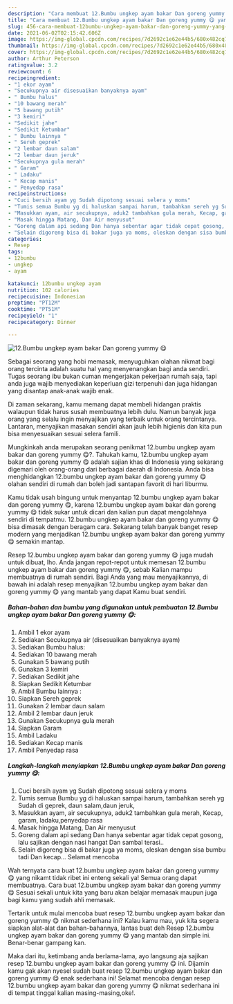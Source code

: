 ```yaml
---
description: "Cara membuat 12.Bumbu ungkep ayam bakar Dan goreng yummy 😋 yang lezat dan Mudah Dibuat"
title: "Cara membuat 12.Bumbu ungkep ayam bakar Dan goreng yummy 😋 yang lezat dan Mudah Dibuat"
slug: 456-cara-membuat-12bumbu-ungkep-ayam-bakar-dan-goreng-yummy-yang-lezat-dan-mudah-dibuat
date: 2021-06-02T02:15:42.606Z
image: https://img-global.cpcdn.com/recipes/7d2692c1e62e44b5/680x482cq70/12bumbu-ungkep-ayam-bakar-dan-goreng-yummy-😋-foto-resep-utama.jpg
thumbnail: https://img-global.cpcdn.com/recipes/7d2692c1e62e44b5/680x482cq70/12bumbu-ungkep-ayam-bakar-dan-goreng-yummy-😋-foto-resep-utama.jpg
cover: https://img-global.cpcdn.com/recipes/7d2692c1e62e44b5/680x482cq70/12bumbu-ungkep-ayam-bakar-dan-goreng-yummy-😋-foto-resep-utama.jpg
author: Arthur Peterson
ratingvalue: 3.2
reviewcount: 6
recipeingredient:
- "1 ekor ayam"
- "Secukupnya air disesuaikan banyaknya ayam"
- " Bumbu halus"
- "10 bawang merah"
- "5 bawang putih"
- "3 kemiri"
- "Sedikit jahe"
- "Sedikit Ketumbar"
- " Bumbu lainnya "
- " Sereh geprek"
- "2 lembar daun salam"
- "2 lembar daun jeruk"
- "Secukupnya gula merah"
- " Garam"
- " Ladaku"
- " Kecap manis"
- " Penyedap rasa"
recipeinstructions:
- "Cuci bersih ayam yg Sudah dipotong sesuai selera y moms"
- "Tumis semua Bumbu yg di haluskan sampai harum, tambahkan sereh yg Sudah di geprek, daun salam,daun jeruk,"
- "Masukkan ayam, air secukupnya, aduk2 tambahkan gula merah, Kecap, garam, ladaku,penyedap rasa"
- "Masak hingga Matang, Dan Air menyusut"
- "Goreng dalam api sedang Dan hanya sebentar agar tidak cepat gosong, lalu sajikan dengan nasi hangat Dan sambal terasi.."
- "Selain digoreng bisa di bakar juga ya moms, oleskan dengan sisa bumbu tadi Dan kecap... Selamat mencoba"
categories:
- Resep
tags:
- 12bumbu
- ungkep
- ayam

katakunci: 12bumbu ungkep ayam 
nutrition: 102 calories
recipecuisine: Indonesian
preptime: "PT12M"
cooktime: "PT51M"
recipeyield: "1"
recipecategory: Dinner

---
```



![12.Bumbu ungkep ayam bakar Dan goreng yummy 😋](https://img-global.cpcdn.com/recipes/7d2692c1e62e44b5/680x482cq70/12bumbu-ungkep-ayam-bakar-dan-goreng-yummy-😋-foto-resep-utama.jpg)

Sebagai seorang yang hobi memasak, menyuguhkan olahan nikmat bagi orang tercinta adalah suatu hal yang menyenangkan bagi anda sendiri. Tugas seorang ibu bukan cuman mengerjakan pekerjaan rumah saja, tapi anda juga wajib menyediakan keperluan gizi terpenuhi dan juga hidangan yang disantap anak-anak wajib enak.

Di zaman  sekarang, kamu memang dapat membeli hidangan praktis walaupun tidak harus susah membuatnya lebih dulu. Namun banyak juga orang yang selalu ingin menyajikan yang terbaik untuk orang tercintanya. Lantaran, menyajikan masakan sendiri akan jauh lebih higienis dan kita pun bisa menyesuaikan sesuai selera famili. 



Mungkinkah anda merupakan seorang penikmat 12.bumbu ungkep ayam bakar dan goreng yummy 😋?. Tahukah kamu, 12.bumbu ungkep ayam bakar dan goreng yummy 😋 adalah sajian khas di Indonesia yang sekarang digemari oleh orang-orang dari berbagai daerah di Indonesia. Anda bisa menghidangkan 12.bumbu ungkep ayam bakar dan goreng yummy 😋 olahan sendiri di rumah dan boleh jadi santapan favorit di hari liburmu.

Kamu tidak usah bingung untuk menyantap 12.bumbu ungkep ayam bakar dan goreng yummy 😋, karena 12.bumbu ungkep ayam bakar dan goreng yummy 😋 tidak sukar untuk dicari dan kalian pun dapat mengolahnya sendiri di tempatmu. 12.bumbu ungkep ayam bakar dan goreng yummy 😋 bisa dimasak dengan beragam cara. Sekarang telah banyak banget resep modern yang menjadikan 12.bumbu ungkep ayam bakar dan goreng yummy 😋 semakin mantap.

Resep 12.bumbu ungkep ayam bakar dan goreng yummy 😋 juga mudah untuk dibuat, lho. Anda jangan repot-repot untuk memesan 12.bumbu ungkep ayam bakar dan goreng yummy 😋, sebab Kalian mampu membuatnya di rumah sendiri. Bagi Anda yang mau menyajikannya, di bawah ini adalah resep menyajikan 12.bumbu ungkep ayam bakar dan goreng yummy 😋 yang mantab yang dapat Kamu buat sendiri.

<!--inarticleads1-->

##### Bahan-bahan dan bumbu yang digunakan untuk pembuatan 12.Bumbu ungkep ayam bakar Dan goreng yummy 😋:

1. Ambil 1 ekor ayam
1. Sediakan Secukupnya air (disesuaikan banyaknya ayam)
1. Sediakan  Bumbu halus:
1. Sediakan 10 bawang merah
1. Gunakan 5 bawang putih
1. Gunakan 3 kemiri
1. Sediakan Sedikit jahe
1. Siapkan Sedikit Ketumbar
1. Ambil  Bumbu lainnya :
1. Siapkan  Sereh geprek
1. Gunakan 2 lembar daun salam
1. Ambil 2 lembar daun jeruk
1. Gunakan Secukupnya gula merah
1. Siapkan  Garam
1. Ambil  Ladaku
1. Sediakan  Kecap manis
1. Ambil  Penyedap rasa




<!--inarticleads2-->

##### Langkah-langkah menyiapkan 12.Bumbu ungkep ayam bakar Dan goreng yummy 😋:

1. Cuci bersih ayam yg Sudah dipotong sesuai selera y moms
1. Tumis semua Bumbu yg di haluskan sampai harum, tambahkan sereh yg Sudah di geprek, daun salam,daun jeruk,
1. Masukkan ayam, air secukupnya, aduk2 tambahkan gula merah, Kecap, garam, ladaku,penyedap rasa
1. Masak hingga Matang, Dan Air menyusut
1. Goreng dalam api sedang Dan hanya sebentar agar tidak cepat gosong, lalu sajikan dengan nasi hangat Dan sambal terasi..
1. Selain digoreng bisa di bakar juga ya moms, oleskan dengan sisa bumbu tadi Dan kecap... Selamat mencoba




Wah ternyata cara buat 12.bumbu ungkep ayam bakar dan goreng yummy 😋 yang nikamt tidak ribet ini enteng sekali ya! Semua orang dapat membuatnya. Cara buat 12.bumbu ungkep ayam bakar dan goreng yummy 😋 Sesuai sekali untuk kita yang baru akan belajar memasak maupun juga bagi kamu yang sudah ahli memasak.

Tertarik untuk mulai mencoba buat resep 12.bumbu ungkep ayam bakar dan goreng yummy 😋 nikmat sederhana ini? Kalau kamu mau, yuk kita segera siapkan alat-alat dan bahan-bahannya, lantas buat deh Resep 12.bumbu ungkep ayam bakar dan goreng yummy 😋 yang mantab dan simple ini. Benar-benar gampang kan. 

Maka dari itu, ketimbang anda berlama-lama, ayo langsung aja sajikan resep 12.bumbu ungkep ayam bakar dan goreng yummy 😋 ini. Dijamin kamu gak akan nyesel sudah buat resep 12.bumbu ungkep ayam bakar dan goreng yummy 😋 enak sederhana ini! Selamat mencoba dengan resep 12.bumbu ungkep ayam bakar dan goreng yummy 😋 nikmat sederhana ini di tempat tinggal kalian masing-masing,oke!.

